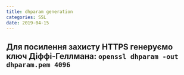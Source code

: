 ```yaml
---
title: dhparam generation
categories: SSL
date: 2019-04-15
---
```


**Для посилення захисту HTTPS генеруємо ключ Діффі-Геллмана:**
`openssl dhparam -out dhparam.pem 4096`
-----
